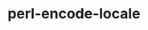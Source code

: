 ---
title: "perl-encode-locale"
layout: cache
categories: [package, develop-2023-05-18]
meta: {"versions": ["1.05"], "compilers": ["gcc@=7.3.1"], "oss": ["amzn2"], "platforms": ["linux"], "targets": ["aarch64", "neoverse_n1", "x86_64_v3"], "stacks": ["aws-ahug", "aws-ahug-aarch64", "root"], "num_specs": 3, "num_specs_by_stack": {"root": 3, "aws-ahug-aarch64": 2, "aws-ahug": 1}}
spec_details: [{"hash": "w4vol2nudg3l73zgyj6frmylqstqik4b", "compiler": "gcc@=7.3.1", "versions": ["1.05"], "os": "amzn2", "platform": "linux", "target": "aarch64", "variants": ["build_system=perl"], "stacks": ["root", "aws-ahug-aarch64"], "size": "-", "tarball": "https://binaries.spack.io/releases/develop-2023-05-18/build_cache/linux-amzn2-aarch64/gcc-7.3.1/perl-encode-locale-1.05/linux-amzn2-aarch64-gcc-7.3.1-perl-encode-locale-1.05-w4vol2nudg3l73zgyj6frmylqstqik4b.spack"}, {"hash": "2t2fwjz54l2ujiz2wcxugyb4uwkwftqe", "compiler": "gcc@=7.3.1", "versions": ["1.05"], "os": "amzn2", "platform": "linux", "target": "neoverse_n1", "variants": ["build_system=perl"], "stacks": ["root", "aws-ahug-aarch64"], "size": "-", "tarball": "https://binaries.spack.io/releases/develop-2023-05-18/build_cache/linux-amzn2-neoverse_n1/gcc-7.3.1/perl-encode-locale-1.05/linux-amzn2-neoverse_n1-gcc-7.3.1-perl-encode-locale-1.05-2t2fwjz54l2ujiz2wcxugyb4uwkwftqe.spack"}, {"hash": "65bg2cqyit23w24ghbtjv2j2yzgpa6cd", "compiler": "gcc@=7.3.1", "versions": ["1.05"], "os": "amzn2", "platform": "linux", "target": "x86_64_v3", "variants": ["build_system=perl"], "stacks": ["aws-ahug", "root"], "size": "-", "tarball": "https://binaries.spack.io/releases/develop-2023-05-18/build_cache/linux-amzn2-x86_64_v3/gcc-7.3.1/perl-encode-locale-1.05/linux-amzn2-x86_64_v3-gcc-7.3.1-perl-encode-locale-1.05-65bg2cqyit23w24ghbtjv2j2yzgpa6cd.spack"}]
---